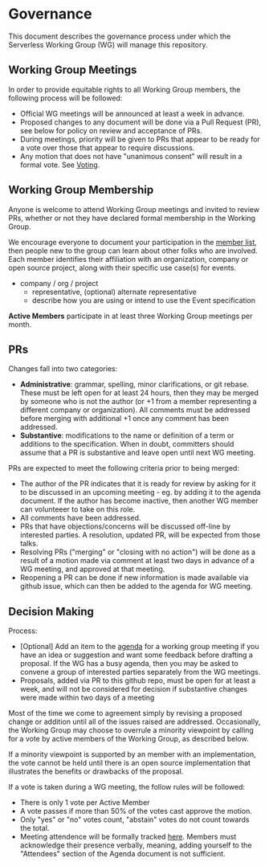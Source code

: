 # Governance

This document describes the governance process under which the Serverless
Working Group (WG) will manage this repository.

## Working Group Meetings

In order to provide equitable rights to all Working Group members,
the following process will be followed:

* Official WG meetings will be announced at least a week in advance.
* Proposed changes to any document will be done via a Pull Request (PR), 
  see below for policy on review and acceptance of PRs.
* During meetings, priority will be given to PRs that appear to be ready for
  a vote over those that appear to require discussions.
* Any motion that does not have "unanimous consent" will result in a formal
  vote. See [Voting](#voting).

## Working Group Membership

Anyone is welcome to attend Working Group meetings and invited to review 
PRs, whether or not they have declared formal membership in the Working Group.

We encourage everyone to document your participation in the [member list](), 
then people new to the group can learn about other folks who are involved.
Each member identifies their affiliation with an organization, company or
open source project, along with their specific use case(s) for events.

- company / org / project 
    - representative, (optional) alternate representative
    - describe how you are using or intend to use the Event specification
    
**Active Members** participate in at least three Working Group meetings per month.

## PRs

Changes fall into two categories:
- **Administrative**: grammar, spelling, minor clarifications, or git rebase.  These must be left open for at least 24 hours, then they may be merged by someone who is not the author (or +1 from a member representing a different company or organization). All comments must be addressed before merging with additional +1 once any comment has been addressed.
- **Substantive**: modifications to the name or definition of a term or additions to the specification.  When in doubt, committers should assume that a PR is substantive and leave open until next WG meeting.

PRs are expected to meet the following criteria prior to being
merged:

* The author of the PR indicates that it is ready for review by asking for it
  to be discussed in an upcoming meeting - eg. by adding it to the agenda
  document.  If the author has become inactive, then another WG member can 
  volunteeer to take on this role.
* All comments have been addressed.
* PRs that have objections/concerns will be discussed off-line by interested
  parties. A resolution, updated PR, will be expected from those talks.
* Resolving PRs ("merging" or "closing with no action") will be done as a
  result of a motion made via comment at least two days in advance of a 
  WG meeting, and approved at that meeting.
* Reopening a PR can be done if new information is made available via
  github issue, which can then be added to the agenda for WG meeting.

## Decision Making

Process:
- [Optional] Add an item to the [agenda]() for a working group meeting if you have an idea or suggestion and want some feedback before drafting a proposal. If the WG has a busy agenda, then you may be asked to convene a group of interested parties separately from the WG meetings.
- Proposals, added via PR to this github repo, must be open for at least a week, and will not be considered for decision if substantive changes were made within two days of a meeting

Most of the time we come to agreement simply by revising a proposed change or addition until all of the issues raised are addressed.  Occasionally, the Working Group may choose to overrule a minority viewpoint by calling for a vote by active members of the Working Group, as described below.  

If a minority viewpoint is supported by an member with an implementation, the vote cannot be held until there is an open source implementation that illustrates the benefits or drawbacks of the proposal.  

If a vote is taken during a WG meeting, the follow rules will be followed:

* There is only 1 vote per Active Member
* A vote passes if more than 50% of the votes cast approve the motion.
* Only "yes" or "no" votes count, "abstain" votes do not count towards the
  total.
* Meeting attendence will be formally tracked
  [here](https://docs.google.com/spreadsheets/d/1bw5s9sC2ggYyAiGJHEk7xm-q2KG6jyrfBy69ifkdmt0/edit#gid=0).
  Members must acknowledge their presence verbally, meaning, adding yourself
  to the "Attendees" section of the Agenda document is not sufficient.
  
  
  


